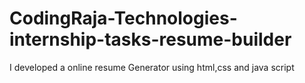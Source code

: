 # CodingRaja-Technologies-internship-tasks-resume-builder
I developed a online resume Generator using html,css and java script
